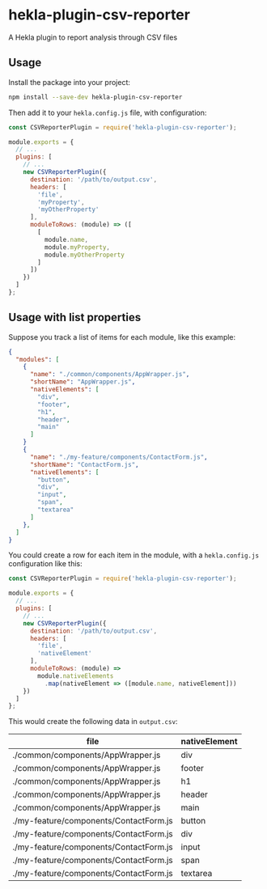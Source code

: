 # hekla-plugin-csv-reporter

A Hekla plugin to report analysis through CSV files

## Usage

Install the package into your project:

```bash
npm install --save-dev hekla-plugin-csv-reporter
```

Then add it to your `hekla.config.js` file, with configuration:

```js
const CSVReporterPlugin = require('hekla-plugin-csv-reporter');

module.exports = {
  // ...
  plugins: [
    // ...
    new CSVReporterPlugin({
      destination: '/path/to/output.csv',
      headers: [
        'file',
        'myProperty',
        'myOtherProperty'
      ],
      moduleToRows: (module) => ([
        [
          module.name,
          module.myProperty,
          module.myOtherProperty
        ]
      ])
    })
  ]
};
```

## Usage with list properties

Suppose you track a list of items for each module, like this example:

```json
{
  "modules": [
    {
      "name": "./common/components/AppWrapper.js",
      "shortName": "AppWrapper.js",
      "nativeElements": [
        "div",
        "footer",
        "h1",
        "header",
        "main"
      ]
    }
    {
      "name": "./my-feature/components/ContactForm.js",
      "shortName": "ContactForm.js",
      "nativeElements": [
        "button",
        "div",
        "input",
        "span",
        "textarea"
      ]
    },
  ]
}
```

You could create a row for each item in the module, with a `hekla.config.js` configuration like this:

```js
const CSVReporterPlugin = require('hekla-plugin-csv-reporter');

module.exports = {
  // ...
  plugins: [
    // ...
    new CSVReporterPlugin({
      destination: '/path/to/output.csv',
      headers: [
        'file',
        'nativeElement'
      ],
      moduleToRows: (module) =>
        module.nativeElements
          .map(nativeElement => ([module.name, nativeElement]))
    })
  ]
};
```

This would create the following data in `output.csv`:

| file                                   | nativeElement |
| -------------------------------------- | ------------- |
| ./common/components/AppWrapper.js      | div           |
| ./common/components/AppWrapper.js      | footer        |
| ./common/components/AppWrapper.js      | h1            |
| ./common/components/AppWrapper.js      | header        |
| ./common/components/AppWrapper.js      | main          |
| ./my-feature/components/ContactForm.js | button        |
| ./my-feature/components/ContactForm.js | div           |
| ./my-feature/components/ContactForm.js | input         |
| ./my-feature/components/ContactForm.js | span          |
| ./my-feature/components/ContactForm.js | textarea      |
